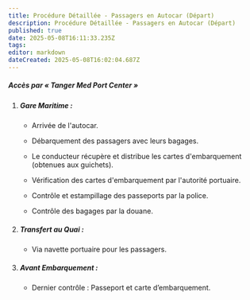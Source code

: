 ```yaml
---
title: Procédure Détaillée - Passagers en Autocar (Départ)
description: Procédure Détaillée - Passagers en Autocar (Départ)
published: true
date: 2025-05-08T16:11:33.235Z
tags: 
editor: markdown
dateCreated: 2025-05-08T16:02:04.687Z
---
```


##### Accès par « Tanger Med Port Center »

  1. ##### **Gare Maritime :**

     *  Arrivée de l'autocar.

     *  Débarquement des passagers avec leurs bagages.

     *  Le conducteur récupère et distribue les cartes d'embarquement \(obtenues aux guichets\).

     *  Vérification des cartes d'embarquement par l'autorité portuaire.

     *  Contrôle et estampillage des passeports par la police.

     *  Contrôle des bagages par la douane.

  2. ##### **Transfert au Quai :**
     *  Via navette portuaire pour les passagers.

  3. ##### **Avant Embarquement :**
     *  Dernier contrôle : Passeport et carte d’embarquement.
